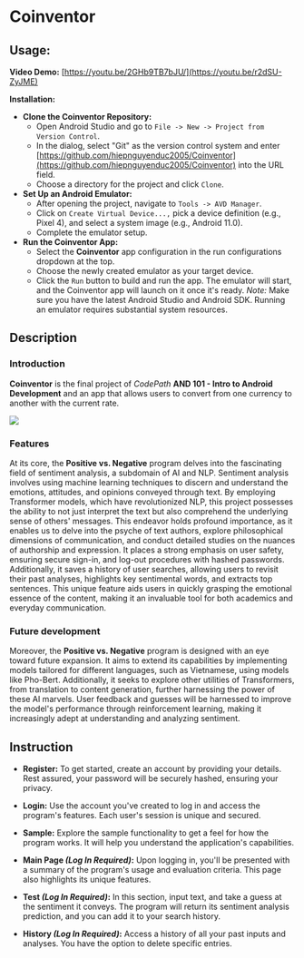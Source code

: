 # Coinventor
## Usage: 
**Video Demo:** [https://youtu.be/2GHb9TB7bJU/](https://youtu.be/r2dSU-ZyJME)

**Installation:**
* **Clone the Coinventor Repository:**
  * Open Android Studio and go to ```File -> New -> Project from Version Control```.
  * In the dialog, select "Git" as the version control system and enter [https://github.com/hiepnguyenduc2005/Coinventor](https://github.com/hiepnguyenduc2005/Coinventor) into the URL field.
  * Choose a directory for the project and click ```Clone```.
* **Set Up an Android Emulator:**
  * After opening the project, navigate to ```Tools -> AVD Manager```.
  * Click on ```Create Virtual Device...,``` pick a device definition (e.g., Pixel 4), and select a system image (e.g., Android 11.0).
  * Complete the emulator setup.
* **Run the Coinventor App:**
  * Select the **Coinventor** app configuration in the run configurations dropdown at the top.
  * Choose the newly created emulator as your target device.
  * Click the ```Run``` button to build and run the app. The emulator will start, and the Coinventor app will launch on it once it's ready.
_Note:_ Make sure you have the latest Android Studio and Android SDK. Running an emulator requires substantial system resources.

## Description
### Introduction
**Coinventor** is the final project of *CodePath* **AND 101 - Intro to Android Development** and an app that allows users to convert from one currency to another with the current rate.

![](https://imgur.com/a/bc0S40Y.gif)


### Features
At its core, the **Positive vs. Negative** program delves into the fascinating field of sentiment analysis, a subdomain of AI and NLP. Sentiment analysis involves using machine learning techniques to discern and understand the emotions, attitudes, and opinions conveyed through text. By employing Transformer models, which have revolutionized NLP, this project possesses the ability to not just interpret the text but also comprehend the underlying sense of others' messages. This endeavor holds profound importance, as it enables us to delve into the psyche of text authors, explore philosophical dimensions of communication, and conduct detailed studies on the nuances of authorship and expression. It places a strong emphasis on user safety, ensuring secure sign-in, and log-out procedures with hashed passwords. Additionally, it saves a history of user searches, allowing users to revisit their past analyses, highlights key sentimental words, and extracts top sentences. This unique feature aids users in quickly grasping the emotional essence of the content, making it an invaluable tool for both academics and everyday communication.

### Future development
Moreover, the **Positive vs. Negative** program is designed with an eye toward future expansion. It aims to extend its capabilities by implementing models tailored for different languages, such as Vietnamese, using models like Pho-Bert. Additionally, it seeks to explore other utilities of Transformers, from translation to content generation, further harnessing the power of these AI marvels. User feedback and guesses will be harnessed to improve the model's performance through reinforcement learning, making it increasingly adept at understanding and analyzing sentiment.

## Instruction
* **Register:** To get started, create an account by providing your details. Rest assured, your password will be securely hashed, ensuring your privacy.

* **Login:** Use the account you've created to log in and access the program's features. Each user's session is unique and secured.

* **Sample:** Explore the sample functionality to get a feel for how the program works. It will help you understand the application's capabilities.

* **Main Page _(Log In Required)_:** Upon logging in, you'll be presented with a summary of the program's usage and evaluation criteria. This page also highlights its unique features.

* **Test _(Log In Required)_:** In this section, input text, and take a guess at the sentiment it conveys. The program will return its sentiment analysis prediction, and you can add it to your search history.

* **History _(Log In Required)_:** Access a history of all your past inputs and analyses. You have the option to delete specific entries.

